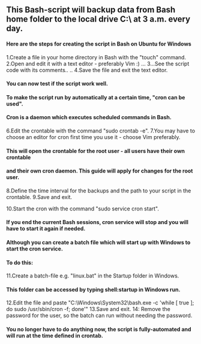 ## This Bash-script will backup data from Bash home folder to the local drive C:\ at 3 a.m. every day.

#### Here are the steps for creating the script in Bash on Ubuntu for Windows

1.Create a file in your home directory in Bash with the "touch" command.
2.Open and edit it with a text editor - preferably Vim :)
...
3...See the script code with its comments..
..
4.Save the file and exit the text editor.

#### You can now test if the script work well.

#### To make the script run by automatically at a certain time, "cron can be used". 
#### Cron is a daemon which executes scheduled commands in Bash.

6.Edit the crontable with the command "sudo crontab -e". 
7.You may have to choose an editor for cron first time you use it - choose Vim preferably.
#### This will open the crontable for the root user - all users have their own crontable
#### and their own cron daemon. This guide will apply for changes for the root user.

8.Define the time interval for the backups and the path to your script in the crontable.
9.Save and exit.

10.Start the cron with the command "sudo service cron start".

#### If you end the current Bash sessions, cron service will stop and you will have to start it again if needed.



#### Although you can create a batch file which will start up with Windows to start the cron service.
#### To do this:

11.Create a batch-file e.g. "linux.bat" in the Startup folder in Windows.
#### This folder can be accessed by typing shell:startup in Windows run.

12.Edit the file and paste "C:\Windows\System32\bash.exe -c 'while [ true ]; do sudo /usr/sbin/cron -f; done'"
13.Save and exit.
14: Remove the password for the user, so the batch can run without needing the password.

#### You no longer have to do anything now, the script is fully-automated and will run at the time defined in crontab.
